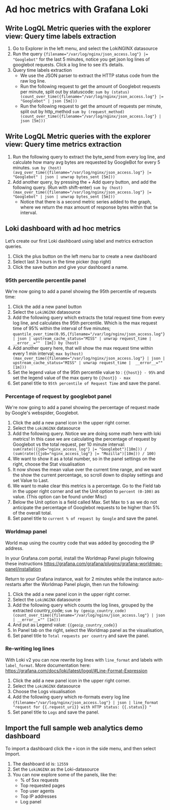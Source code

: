 # Ad hoc metrics with Grafana Loki

## Write LogQL Metric queries with the explorer view: Query time labels extraction

1. Go to Explorer  in the left menu, and select the LokiNGINX datasource
2. Run the query `{filename="/var/log/nginx/json_access.log"} |= "Googlebot"` for the last 5 minutes, notice you get json log lines of googlebot requests. Click a log line to see it’s details.
3. Query time labels extraction
    - We use the JSON parser to extract the HTTP status code from the raw log line.
    - Run the following request to get the amount of Googlebot requests per minute, split out by statuscode: `sum by (status) (count_over_time({filename="/var/log/nginx/json_access.log"} |= "Googlebot" | json [5m]))`
    - Run the following request to get the amount of requests per minute, split out by http_method `sum by (request_method) (count_over_time({filename="/var/log/nginx/json_access.log"} | json [5m]))`

## Write LogQL Metric queries with the explorer view: Query time metrics extraction

1. Run the following query to extract the byte_send from every log line, and calculate how many avg bytes are requested by GoogleBot for every 5 minutes.
`sum by (host) (avg_over_time({filename="/var/log/nginx/json_access.log"} |= "Googlebot" | json | unwrap bytes_sent [5m]))`
2. Add another query, by pressing the + Add query button, and add the following query. (Run with shift-enter)
`sum by (host) (max_over_time({filename="/var/log/nginx/json_access.log"} |= "Googlebot" | json | unwrap bytes_sent [5m]))`
    - Notice that there is a second metric series added to the graph, where we return the max amount of response bytes within that `5m` interval.

## Loki dashboard with ad hoc metrics

Let’s create our first Loki dashboard using label and metrics extraction queries.

1. Click the plus button on the left menu bar to create a new dashboard
2. Select last 3 hours in the time picker (top right)
3. Click the save button and give your dashboard a name. 

### 95th percentile percentile panel

We're now going to add a panel showing the 95th percentile of requests time:
1. Click the add a new panel button 
2. Select the `LokiNGINX` datasource
3. Add the following query which extracts the total request time from every log line, and calculates the 95th percentile. Which is the max request time of 95% within the interval of five minutes; `quantile_over_time(0.95,{filename="/var/log/nginx/json_access.log"} | json | upstream_cache_status="MISS" | unwrap request_time |  __error__=""  [1m]) by (host)`
4. Add another query here, that will show the max request time within every 1 min interval; `max by(host) (max_over_time({filename="/var/log/nginx/json_access.log"} | json | upstream_cache_status="MISS" | unwrap request_time |  __error__=""  [1m]))`
5. Set the legend value of the 95th percentile value to : `{{host}} - 95%` and set the legend value of the max query to `{{host}} - max`
5. Set panel title to `95th percentile of Request Time` and save the panel.
  
### Percentage of request by googlebot panel

We're now going to add a panel showing the percentage of request made by Google's webspider, Googlebot.
1. Click the add a new panel icon in the upper right corner.
2. Select the `LokiNGINX` datasource
3. Add the following query. Notice we are doing some math here with loki metrics! In this case we are calculating the percentage of request by Googlebot vs the total request, per 10 minute interval: `  sum(rate(({job="nginx_access_log"} |= "Googlebot")[10m])) / (sum(rate(({job="nginx_access_log"} |= "Mozilla")[10m])) / 100)`
4. We want to show it as a total number, so in the panel settings on the right, choose the Stat visualisation 
5. It now shows the mean value over the current time range, and we want the show the current percentage, so scroll down to display settings and set Value to Last.  
6. We want to make clear this metrics is a percentage.  Go to the Field tab in the upper right corner and set the Unit option to `percent (0-100)` as value. (This option can be found under Misc)
7. Below the Unit option is a field called Max.  Set Max to `5` as we do not anticipate the percentage of Googlebot requests to be higher than 5% of the overall total.
8. Set panel title to `current % of request by Google` and save the panel.

### Worldmap panel 

World map using the country code that was added by geocoding the IP address. 

In your Grafana.com portal, install the Worldmap Panel plugin following these instructions 
https://grafana.com/grafana/plugins/grafana-worldmap-panel/installation 

Return to your Grafana instance, wait for 2 minutes while the instance auto-restarts after the Worldmap Panel plugin, then run the following:  

1. Click the add a new panel icon in the upper right corner.
2. Select the `LokiNGINX` datasource
3. Add the following query which counts the log lines, grouped by the extracted country_code; `sum by (geoip_country_code) (count_over_time({filename="/var/log/nginx/json_access.log"} | json | __error__="" [1m]))`
4. And put as Legend value: `{{geoip_country_code}}`
5. In Panel tab on the right, select the Worldmap panel as the visualisation,
6. Set panel title to `Total requests per country` and save the panel.

### Re-writing log lines

With Loki v2 you can now rewrite log lines with `line_format` and labels with `label_format`. More documentation here: https://grafana.com/docs/loki/latest/logql/#Line-Format-Expression

1. Click the add a new panel icon in the upper right corner.
2. Select the `LokiNGINX` datasource
3. Choose the Logs visualisation
3. Add the following query which re-formats every log line
`{filename="/var/log/nginx/json_access.log"} | json | line_format "request for {{.request_uri}} with HTTP status: {{.status}} "`
4. Set panel title to `Logs` and save the panel.

## Import the full sample web analytics demo dashboard

To import a dashboard click the `+` icon in the side menu, and then select Import.
1. The dashboard id is: `12559`
2. Set the `LokiNGINX` as the Loki-datasource
2. You can now explore some of the panels, like the: 
    - % of 5xx requests
    - Top requested pages
    - Top user agents
    - Top IP addresses
    - Log panel





